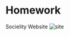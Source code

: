# Homework
Socielity Website
![site](https://user-images.githubusercontent.com/120991965/235843738-536adcb7-57af-4942-ad82-f3ee16638735.png)
